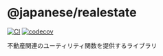 # @japanese/realestate

[![CI](https://github.com/ryohidaka/realestate-jp/actions/workflows/ci.yml/badge.svg)](https://github.com/ryohidaka/realestate-jp/actions/workflows/ci.yml)
[![codecov](https://codecov.io/gh/ryohidaka/realestate-jp/graph/badge.svg?token=2huHweDOwW)](https://codecov.io/gh/ryohidaka/realestate-jp)

不動産関連のユーティリティ関数を提供するライブラリ
